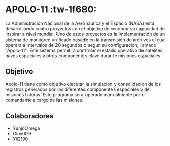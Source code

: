 # APOLO-11 :tw-1f680:
<p>
La Administración Nacional de la Aeronáutica y el Espacio (NASA) está desarrollando cuatro proyectos con el objetivo de recobrar su capacidad de inspirar a nivel mundial. Uno de estos proyectos es la implementación de un sistema de monitoreo unificado basado en la transmisión de archivos el cual operara a intervalos de 20 segundos o segun su configuracion, llamado "Apolo-11". Este sistema permitirá controlar el estado operativo de satélites, naves espaciales y otros componentes clave durante misiones espaciales.
<p/>
  
## Objetivo
<p>
Apolo-11 tiene como objetivo ejecutar la simulacion y consolidacion de los registros generados por los diferentes componentes espaciales y de misiones futuras. Este programa sera operado manualmente por el comandante a cargo de las misiones.
<p/>
  
## Colaboradores
- YunjoOmega
- Giov009
- Yil2190
